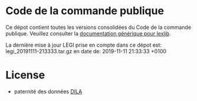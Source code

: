 # Code de la commande publique

Ce dépot contient toutes les versions consolidées du Code de la commande publique. Veuillez consulter la [documentation générique pour lexlib](https://github.com/lexlib/documentation/wiki).

La dernière mise à jour LEGI prise en compte dans ce dépot est: legi_20191111-213333.tar.gz en date de: 2019-11-11 21:33:33 +0100

# License
- paternité des données [DILA](https://www.data.gouv.fr/en/datasets/legi-codes-lois-et-reglements-consolides/)


